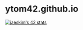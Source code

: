 # ytom42.github.io

[![jaeskim's 42 stats](https://badge42.herokuapp.com/api/stats/ytomiyos)](https://github.com/JaeSeoKim/badge42)
